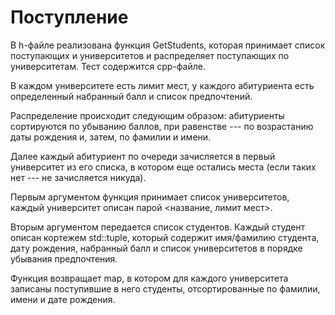 # Поступление

В h-файле реализована функция GetStudents, которая принимает список поступающих и университетов и распределяет поступающих по университетам.
Тест содержится cpp-файле.

В каждом университете есть лимит мест, у каждого абитуриента есть определенный набранный балл и список предпочтений.

Распределение происходит следующим образом: абитуриенты сортируются по убыванию баллов, при равенстве --- по возрастанию даты рождения и, затем, по фамилии и имени.

Далее каждый абитуриент по очереди зачисляется в первый университет из его списка, в котором еще остались места (если таких нет --- не зачисляется никуда).

Первым аргументом функция принимает список университетов, каждый университет описан парой <название, лимит мест>.

Вторым аргументом передается список студентов. Каждый студент описан кортежем std::tuple, который содержит имя/фамилию студента, дату рождения,
набранный балл и список университетов в порядке убывания предпочтения.

Функция возвращает map, в котором для каждого университета записаны поступившие в него студенты, отсортированные
по фамилии, имени и дате рождения.
